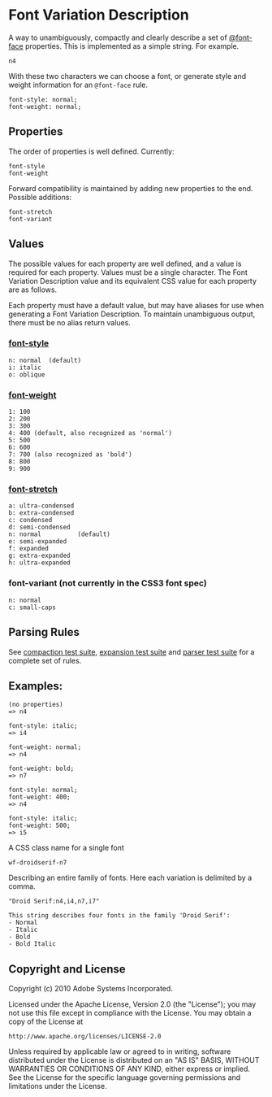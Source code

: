 # Font Variation Description

A way to unambiguously, compactly and clearly describe a set of
[@font-face](http://www.w3.org/TR/css3-fonts/) properties. This is implemented
as a simple string. For example.

    n4

With these two characters we can choose a font, or generate style and
weight information for an `@font-face` rule.

    font-style: normal;
    font-weight: normal;


## Properties

The order of properties is well defined. Currently:

    font-style
    font-weight

Forward compatibility is maintained by adding new properties to the end.
Possible additions:

    font-stretch
    font-variant


## Values

The possible values for each property are well defined, and a value is
required for each property. Values must be a single character. The Font
Variation Description value and its equivalent CSS value for each property are
as follows.

Each property must have a default value, but may have aliases for use when
generating a Font Variation Description. To maintain unambiguous output, there
must be no alias return values.

### [font-style](http://www.w3.org/TR/css3-fonts/#font-style0)

    n: normal  (default)
    i: italic
    o: oblique

### [font-weight](http://www.w3.org/TR/css3-fonts/#font-weight0)

    1: 100
    2: 200
    3: 300
    4: 400 (default, also recognized as 'normal')
    5: 500
    6: 600
    7: 700 (also recognized as 'bold')
    8: 800
    9: 900

### [font-stretch](http://www.w3.org/TR/css3-fonts/#font-stretch0)

    a: ultra-condensed
    b: extra-condensed
    c: condensed
    d: semi-condensed
    n: normal          (default)
    e: semi-expanded
    f: expanded
    g: extra-expanded
    h: ultra-expanded

### font-variant (not currently in the CSS3 font spec)

    n: normal
    c: small-caps


## Parsing Rules

See [compaction test suite](http://github.com/typekit/fvd/blob/master/compact.yml),
[expansion test suite](http://github.com/typekit/fvd/blob/master/expand.yml)
and [parser test suite](http://github.com/typekit/fvd/blob/master/parser.yml)
for a complete set of rules.


## Examples:

    (no properties)
    => n4

    font-style: italic;
    => i4

    font-weight: normal;
    => n4

    font-weight: bold;
    => n7

    font-style: normal;
    font-weight: 400;
    => n4

    font-style: italic;
    font-weight: 500;
    => i5

A CSS class name for a single font

    wf-droidserif-n7

Describing an entire family of fonts. Here each variation is delimited by a
comma.

    "Droid Serif:n4,i4,n7,i7"

    This string describes four fonts in the family 'Droid Serif':
    - Normal
    - Italic
    - Bold
    - Bold Italic

## Copyright and License

Copyright (c) 2010 Adobe Systems Incorporated.

Licensed under the Apache License, Version 2.0 (the "License"); you may not use this file except in compliance with the License.  You may obtain a copy of the License at

    http://www.apache.org/licenses/LICENSE-2.0

Unless required by applicable law or agreed to in writing, software distributed under the License is distributed on an "AS IS" BASIS, WITHOUT WARRANTIES OR CONDITIONS OF ANY KIND, either express or implied. See the License for the specific language governing permissions and limitations under the License.
